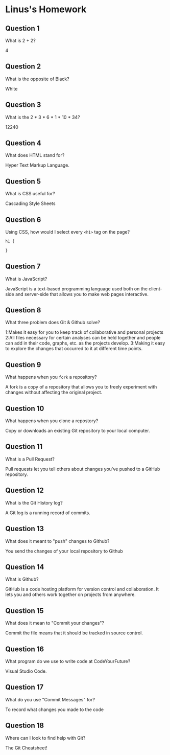 # Linus's Homework

## Question 1

What is 2 + 2?

4

## Question 2

What is the opposite of Black?

White

## Question 3

What is the  2 * 3 * 6 * 1 * 10 * 34?

12240

## Question 4 

What does HTML stand for?

Hyper Text Markup Language.

## Question 5

What is CSS useful for?

Cascading Style Sheets

## Question 6

Using CSS, how would I select every `<h1>` tag on the page?

```css
h1 {

}
```

## Question 7

What is JavaScript?

JavaScript is a text-based programming language used both on the client-side and server-side that allows you to make web pages interactive.

## Question 8

What three problem does Git & Github solve?

1:Makes it easy for you to keep track of collaborative and personal projects
2:All files necessary for certain analyses can be held together and people can add in their code, graphs, etc. as the projects develop.
3:Making it easy to explore the changes that occurred to it at different time points.
## Question 9

What happens when you `fork` a repository?

A fork is a copy of a repository that allows you to freely experiment with changes without affecting the original project.

## Question 10 

What happens when you clone a repostory?

Copy or downloads an existing Git repository to your local computer.

## Question 11

What is a Pull Request?

Pull requests let you tell others about changes you've pushed to a GitHub repository.

## Question 12

What is the Git History log?

A Git log is a running record of commits.

## Question 13

What does it meant to "push" changes to Github?

You send the changes of your local repository to Github

## Question 14

What is Github?

GitHub is a code hosting platform for version control and collaboration. It lets you and others work together on projects from anywhere.

## Question 15

What does it mean to "Commit your changes"?

Commit the file means that it should be tracked in source control.

## Question 16

What program do we use to write code at CodeYourFuture?

Visual Studio Code.

## Question 17

What do you use "Commit Messages" for?

To record what changes you made to the code

## Question 18

Where can I look to find help with Git?

The Git Cheatsheet!
